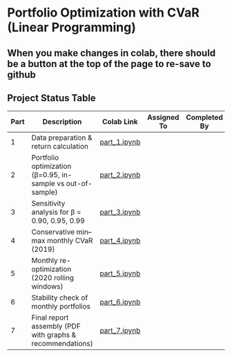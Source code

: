 # Portfolio Optimization with CVaR (Linear Programming)

## When you make changes in colab, there should be a button at the top of the page to re-save to github

## Project Status Table

| Part | Description | Colab Link | Assigned To | Completed By | Date Completed | Validated By | Comments |
|------|-------------|------------|-------------|--------------|----------------|--------------|----------|
| 1 | Data preparation & return calculation | [part_1.ipynb](https://colab.research.google.com/github/your-github-username/optimization_1/blob/main/part_1.ipynb) | | | | | |
| 2 | Portfolio optimization (β=0.95, in-sample vs out-of-sample) | [part_2.ipynb](https://colab.research.google.com/github/your-github-username/optimization_1/blob/main/part_2.ipynb) | | | | | |
| 3 | Sensitivity analysis for β = 0.90, 0.95, 0.99 | [part_3.ipynb](https://colab.research.google.com/github/your-github-username/optimization_1/blob/main/part_3.ipynb) | | | | | |
| 4 | Conservative min–max monthly CVaR (2019) | [part_4.ipynb](https://colab.research.google.com/github/your-github-username/optimization_1/blob/main/part_4.ipynb) | | | | | |
| 5 | Monthly re-optimization (2020 rolling windows) | [part_5.ipynb](https://colab.research.google.com/github/your-github-username/optimization_1/blob/main/part_5.ipynb) | | | | | |
| 6 | Stability check of monthly portfolios | [part_6.ipynb](https://colab.research.google.com/github/your-github-username/optimization_1/blob/main/part_6.ipynb) | | | | | |
| 7 | Final report assembly (PDF with graphs & recommendations) | [part_7.ipynb](https://colab.research.google.com/github/your-github-username/optimization_1/blob/main/part_7.ipynb) | | | | | |


